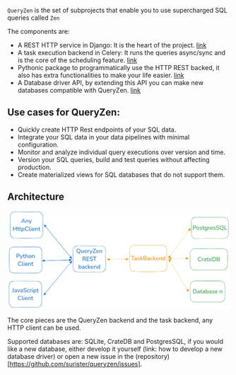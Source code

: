`QueryZen` is the set of subprojects that enable you to use supercharged SQL queries called `Zen`

The components are:

- A REST HTTP service in Django: It is the heart of the project. 
[link](https://github.com/surister/queryzen/tree/master/queryzen-api)
- A task execution backend in Celery: It runs the queries async/sync and is the core of the
  scheduling feature. [link](https://github.com/surister/queryzen/blob/master/queryzen-api/apps/core/tasks.py)
- Pythonic package to programmatically use the HTTP REST backed, it also has extra functionalities
to make your life easier. [link](https://github.com/surister/queryzen/tree/master/queryzen-client)
- A Database driver API, by extending this API you can make new databases compatible with QueryZen. [link](https://github.com/surister/queryzen/tree/master/queryzen-api/databases)

## Use cases for QueryZen:

* Quickly create HTTP Rest endpoints of your SQL data. 
* Integrate your SQL data in your data pipelines with minimal configuration.
* Monitor and analyze individual query executions over version and time.
* Version your SQL queries, build and test queries without affecting production.
* Create materialized views for SQL databases that do not support them.

## Architecture
![img.png](img.png)

The core pieces are the QueryZen backend and the task backend, any HTTP client can be used.

Supported databases are: SQLite, CrateDB and PostgresSQL, if you would like a new database, either develop it
yourself (link: how to develop a new database driver) or open a new issue in the (repository)[https://github.com/surister/queryzen/issues].